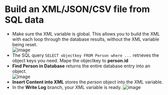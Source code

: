 # Build an XML/JSON/CSV file from SQL data
  * Make sure the XML variable is global. This allows you to build the XML with each loop through the database results, without the XML variable being reset.  
![image](https://user-images.githubusercontent.com/47416964/159470065-b243c11c-542f-4521-ad3a-6e3d56fba0ff.png)
  * The SQL query ``` SELECT objectkey FROM Person where ... ``` retrieves the object keys you need. Mape the objectkey to **person.id**
  * **Find Person in Database** returns the entire database entry into an object.  
![image](https://user-images.githubusercontent.com/47416964/159470491-667f1fab-7c25-430f-8fd0-83f8e6faa8ed.png)
  * **Insert Content into XML** stores the *person*  object into the XML variable.
  * In the **Write Log** branch, your XML variable is ready.
![image](https://user-images.githubusercontent.com/47416964/159469956-fb972e00-7f40-49c5-bcc3-1d858c8acb47.png)
